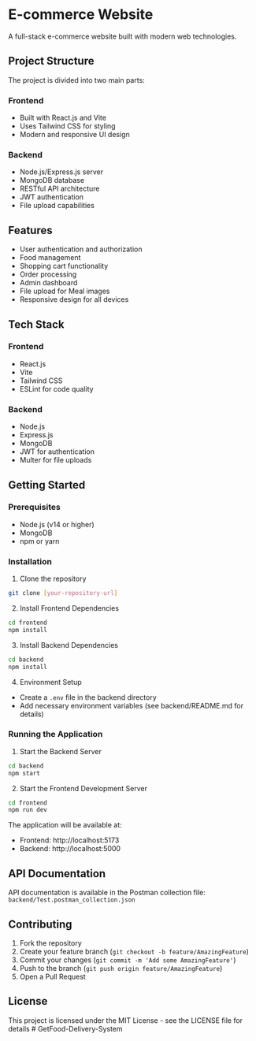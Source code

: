   # E-commerce Website

A full-stack e-commerce website built with modern web technologies.

## Project Structure

The project is divided into two main parts:

### Frontend
- Built with React.js and Vite
- Uses Tailwind CSS for styling
- Modern and responsive UI design

### Backend
- Node.js/Express.js server
- MongoDB database
- RESTful API architecture
- JWT authentication
- File upload capabilities

## Features

- User authentication and authorization
- Food management
- Shopping cart functionality
- Order processing
- Admin dashboard
- File upload for Meal images
- Responsive design for all devices

## Tech Stack

### Frontend
- React.js
- Vite
- Tailwind CSS
- ESLint for code quality

### Backend
- Node.js
- Express.js
- MongoDB
- JWT for authentication
- Multer for file uploads

## Getting Started

### Prerequisites
- Node.js (v14 or higher)
- MongoDB
- npm or yarn

### Installation

1. Clone the repository
```bash
git clone [your-repository-url]
```

2. Install Frontend Dependencies
```bash
cd frontend
npm install
```

3. Install Backend Dependencies
```bash
cd backend
npm install
```

4. Environment Setup
- Create a `.env` file in the backend directory
- Add necessary environment variables (see backend/README.md for details)

### Running the Application

1. Start the Backend Server
```bash
cd backend
npm start
```

2. Start the Frontend Development Server
```bash
cd frontend
npm run dev
```

The application will be available at:
- Frontend: http://localhost:5173
- Backend: http://localhost:5000

## API Documentation

API documentation is available in the Postman collection file: `backend/Test.postman_collection.json`

## Contributing

1. Fork the repository
2. Create your feature branch (`git checkout -b feature/AmazingFeature`)
3. Commit your changes (`git commit -m 'Add some AmazingFeature'`)
4. Push to the branch (`git push origin feature/AmazingFeature`)
5. Open a Pull Request

## License

This project is licensed under the MIT License - see the LICENSE file for details
#   G e t F o o d - D e l i v e r y - S y s t e m 
 
 

